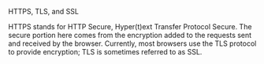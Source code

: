 HTTPS, TLS, and SSL

HTTPS stands for HTTP Secure, Hyper(t)ext Transfer Protocol Secure. The secure portion here comes from the encryption added to the requests sent and received by the browser. Currently, most browsers use the TLS protocol to provide encryption; TLS is sometimes referred to as SSL. 
